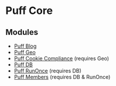 # Puff Core

## Modules
- [Puff Blog](https://github.com/eustasy/puff-blog)
- [Puff Geo](https://github.com/eustasy/puff-geo)
- [Puff Cookie Compliance](https://github.com/eustasy/puff-cookiecompliance) (requires Geo)
- [Puff DB](https://github.com/eustasy/puff-db)
- [Puff RunOnce](https://github.com/eustasy/puff-runonce) (requires DB)
- [Puff Members](https://github.com/eustasy/puff-members) (requires DB & RunOnce)
